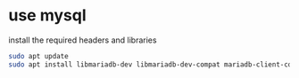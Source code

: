 # use mysql

install the required headers and libraries

```sh
sudo apt update
sudo apt install libmariadb-dev libmariadb-dev-compat mariadb-client-core -y
```

